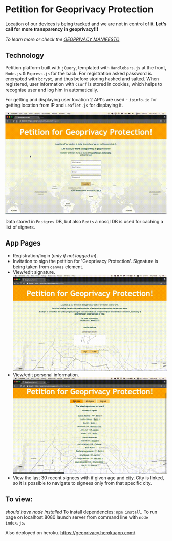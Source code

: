 # Petition for Geoprivacy Protection

Location of our devices is being tracked and we are not in control of it.
__Let's call for more transparency in geoprivacy!!!__

*To learn more or check the [GEOPRIVACY MANIFESTO](http://grantmckenzie.com/academics/GeoprivacyManifesto2017.pdf)*

## Technology

Petition platform built with `jQuery`, templated with `Handlebars.js` at the front, `Node.js` & `Express.js` for the back. 
For registration asked password is encrypted with `bcrypt`, and thus before storing hashed and salted.
When registered, user information with `csurf` is stored in cookies, which helps to recognise user and log him in automatically.

For getting and displaying user location 2 API's are used - `ipinfo.io` for getting location from IP and `Leaflet.js` for displaying it.

![alt text](https://github.com/najuste/spiced-petition/blob/master/gifs/petition_gettingLocation.gif "Showing user, that browser shares location without permision")

Data stored in `Postgres` DB, but also `Redis` a nosql DB is used for caching a list of signers. 

## App Pages

* Registration/login (_only if not logged in_).
* Invitation to sign the petition for 'Geoprivacy Protection'. Signature is being taken from `canvas` element.
* View/edit signature.
![alt text](https://github.com/najuste/spiced-petition/blob/master/gifs/petition_signing.gif "Signing petition and clearing")
* View/edit personal information.
![alt text](https://github.com/najuste/spiced-petition/blob/master/gifs/petition_editingData.gif "Editing data, auto update")
* View the last 30 recent signees with if given age and city. City is linked, so it is possible to navigate to signees only from that specific city.


## To view:

_should have node installed_
To install dependencies: `npm install`. To run page on localhost:8080 launch server from command line with `node index.js`.

Also deployed on heroku. https://geoprivacy.herokuapp.com/
